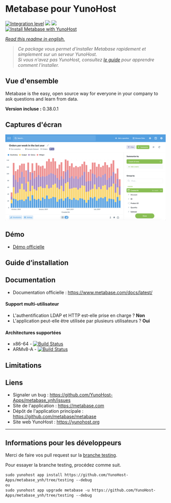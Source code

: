 # Metabase pour YunoHost

[![Integration level](https://dash.yunohost.org/integration/metabase.svg)](https://dash.yunohost.org/appci/app/metabase) ![](https://ci-apps.yunohost.org/ci/badges/metabase.status.svg) ![](https://ci-apps.yunohost.org/ci/badges/metabase.maintain.svg)  
[![Install Metabase with YunoHost](https://install-app.yunohost.org/install-with-yunohost.svg)](https://install-app.yunohost.org/?app=metabase)

*[Read this readme in english.](./README.md)* 

> *Ce package vous permet d'installer Metabase rapidement et simplement sur un serveur YunoHost.  
Si vous n'avez pas YunoHost, consultez [le guide](https://yunohost.org/#/install) pour apprendre comment l'installer.*

## Vue d'ensemble
Metabase is the easy, open source way for everyone in your company to ask questions and learn from data.

**Version incluse :** 0.38.0.1

## Captures d'écran

![](https://raw.githubusercontent.com/metabase/metabase/master/docs/metabase-product-screenshot.png)

## Démo

* [Démo officielle]()

## Guide d’installation

## Documentation

 * Documentation officielle : https://www.metabase.com/docs/latest/

#### Support multi-utilisateur

* L'authentification LDAP et HTTP est-elle prise en charge ? **Non**
* L'application peut-elle être utilisée par plusieurs utilisateurs ? **Oui**

#### Architectures supportées

* x86-64 - [![Build Status](https://ci-apps.yunohost.org/ci/logs/metabase%20%28Apps%29.svg)](https://ci-apps.yunohost.org/ci/apps/metabase/)
* ARMv8-A - [![Build Status](https://ci-apps-arm.yunohost.org/ci/logs/metabase%20%28Apps%29.svg)](https://ci-apps-arm.yunohost.org/ci/apps/metabase/)

## Limitations

## Liens

 * Signaler un bug : https://github.com/YunoHost-Apps/metabase_ynh/issues
 * Site de l'application : https://metabase.com
 * Dépôt de l'application principale : https://github.com/metabase/metabase
 * Site web YunoHost : https://yunohost.org

---

## Informations pour les développeurs

Merci de faire vos pull request sur la [branche testing](https://github.com/YunoHost-Apps/metabase_ynh/tree/testing).

Pour essayer la branche testing, procédez comme suit.
```
sudo yunohost app install https://github.com/YunoHost-Apps/metabase_ynh/tree/testing --debug
ou
sudo yunohost app upgrade metabase -u https://github.com/YunoHost-Apps/metabase_ynh/tree/testing --debug
```
